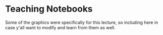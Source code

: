 # Teaching Notebooks

Some of the graphics were specifically for this lecture, so including here in case y'all want to modify and learn from them as well. 
